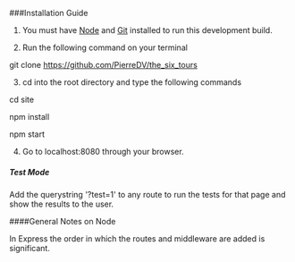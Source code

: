 ###Installation Guide

1. You must have [Node](https://nodejs.org/en/) and [Git](https://git-scm.com/book/en/v2/Getting-Started-Installing-Git) installed to run this development build.

2. Run the following command on your terminal
>
git clone https://github.com/PierreDV/the_six_tours

3. cd into the root directory and type the following commands
>
cd site
>
npm install
>
npm start

4. Go to localhost:8080 through your browser.

##### Test Mode

Add the querystring '?test=1' to any route to run the tests for that page and show the results to the user.

####General Notes on Node

In Express the order in which the routes and middleware are added is significant.
